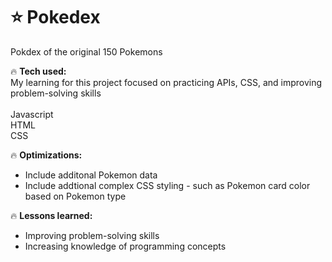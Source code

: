 # ⭐ Pokedex

Pokdex of the original 150 Pokemons

🔥 <strong>Tech used:</strong> <br>
My learning for this project focused on practicing APIs, CSS, and improving problem-solving skills
<br> <br>
Javascript<br>
HTML <br>
CSS

🔥 <strong>Optimizations:</strong> <br>
- Include additonal Pokemon data
- Include addtional complex CSS styling - such as Pokemon card color based on Pokemon type 

🔥 <strong>Lessons learned:</strong> 
- Improving problem-solving skills<br>
- Increasing knowledge of programming concepts<br>
